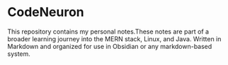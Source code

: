 # CodeNeuron
This repository contains my personal notes.These notes are part of a broader learning journey into the MERN stack, Linux, and Java. Written in Markdown and organized for use in Obsidian or any markdown-based system.
